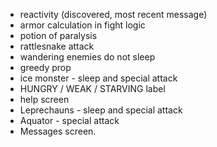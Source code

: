 - reactivity (discovered, most recent message)
- armor calculation in fight logic
- potion of paralysis
- rattlesnake attack
- wandering enemies do not sleep
- greedy prop
- ice monster - sleep and special attack
- HUNGRY / WEAK / STARVING label
- help screen
- Leprechauns - sleep and special attack
- Aquator - special attack
- Messages screen.